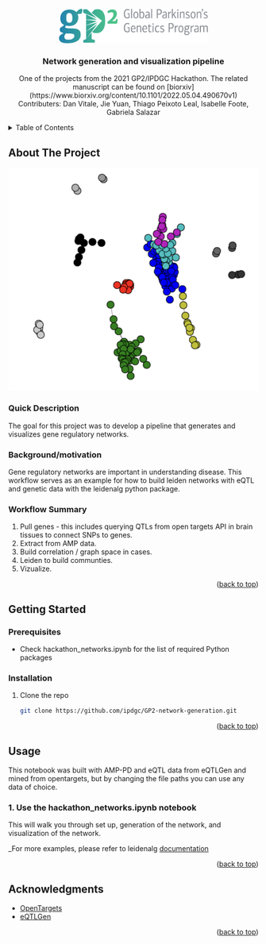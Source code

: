 <!-- PROJECT LOGO -->
<br />
<div align="center">
  <a href="https://github.com/github_username/repo_name">
    <img src="images/GP2_logo.png" alt="Logo" width="300" height="70">
  </a>

<h3 align="center">Network generation and visualization pipeline</h3>

  <p align="center">
    One of the projects from the 2021 GP2/IPDGC Hackathon. The related manuscript can be found on [biorxiv](https://www.biorxiv.org/content/10.1101/2022.05.04.490670v1) 
    <br />
    Contributers: Dan Vitale, Jie Yuan, Thiago Peixoto Leal, Isabelle Foote, Gabriela Salazar
    <br />
  </p>
</div>



<!-- TABLE OF CONTENTS -->
<details>
  <summary>Table of Contents</summary>
  <ol>
    <li>
      <a href="#about-the-project">About The Project</a>
      <ul>
        <li><a href="#quick-description">Quick Description</a></li>
        <li><a href="#background/motivation">Background/motivation</a></li>
        <li><a href="#workflow-summary">Workflow Summary</a></li>
      </ul>
    </li>
    <li>
      <a href="#getting-started">Getting Started</a>
      <ul>
        <li><a href="#prerequisites">Prerequisites</a></li>
        <li><a href="#installation">Installation</a></li>
      </ul>
    </li>
    <li><a href="#usage">Usage</a></li>
    <li><a href="#acknowledgments">Acknowledgments</a></li>
  </ol>
</details>



<!-- ABOUT THE PROJECT -->
## About The Project

![Project Screen Shot][project-screenshot]

### Quick Description

The goal for this project was to develop a pipeline that generates and visualizes gene regulatory networks.

### Background/motivation

Gene regulatory networks are important in understanding disease. This workflow serves as an example for how to build leiden networks with eQTL and genetic data with the leidenalg python package.     

### Workflow Summary

1. Pull genes - this includes querying QTLs from open targets API in brain tissues to connect SNPs to genes.
2. Extract from AMP data.
3. Build correlation / graph space in cases.
4. Leiden to build communties.
5. Vizualize.

<p align="right">(<a href="#readme-top">back to top</a>)</p>

<!-- GETTING STARTED -->
## Getting Started

### Prerequisites

* Check hackathon_networks.ipynb for the list of required Python packages 

### Installation

1. Clone the repo
   ```sh
   git clone https://github.com/ipdgc/GP2-network-generation.git
   ```

<p align="right">(<a href="#readme-top">back to top</a>)</p>



<!-- USAGE EXAMPLES -->
## Usage

This notebook was built with AMP-PD and eQTL data from eQTLGen and mined from opentargets, but by changing the file paths you can use any data of choice.


### 1. Use the hackathon_networks.ipynb notebook 

This will walk you through set up, generation of the network, and visualization of the network.


_For more examples, please refer to leidenalg [documentation](https://readthedocs.org/projects/leidenalg/downloads/pdf/latest/)

<p align="right">(<a href="#readme-top">back to top</a>)</p>


<!-- ACKNOWLEDGMENTS -->
## Acknowledgments

* [OpenTargets](https://genetics.opentargets.org/)
* [eQTLGen](https://www.eqtlgen.org/)

<p align="right">(<a href="#readme-top">back to top</a>)</p>


<!-- MARKDOWN LINKS & IMAGES -->
<!-- https://www.markdownguide.org/basic-syntax/#reference-style-links -->
[project-screenshot]: images/project_screenshot.png

